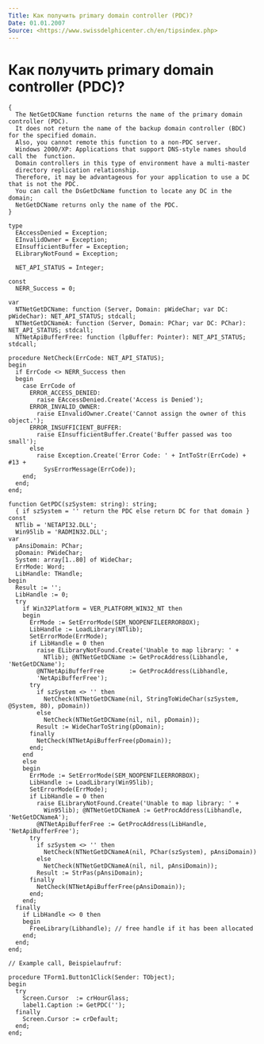 ```yaml
---
Title: Как получить primary domain controller (PDC)?
Date: 01.01.2007
Source: <https://www.swissdelphicenter.ch/en/tipsindex.php>
---
```



Как получить primary domain controller (PDC)?
=============================================

    {
      The NetGetDCName function returns the name of the primary domain controller (PDC).
      It does not return the name of the backup domain controller (BDC) for the specified domain.
      Also, you cannot remote this function to a non-PDC server.
      Windows 2000/XP: Applications that support DNS-style names should call the  function.
      Domain controllers in this type of environment have a multi-master
      directory replication relationship.
      Therefore, it may be advantageous for your application to use a DC that is not the PDC.
      You can call the DsGetDcName function to locate any DC in the domain;
      NetGetDCName returns only the name of the PDC.
    }
     
    type
      EAccessDenied = Exception;
      EInvalidOwner = Exception;
      EInsufficientBuffer = Exception;
      ELibraryNotFound = Exception;
     
      NET_API_STATUS = Integer;
     
    const
      NERR_Success = 0;
     
    var
      NTNetGetDCName: function (Server, Domain: pWideChar; var DC: pWideChar): NET_API_STATUS; stdcall;
      NTNetGetDCNameA: function (Server, Domain: PChar; var DC: PChar): NET_API_STATUS; stdcall;
      NTNetApiBufferFree: function (lpBuffer: Pointer): NET_API_STATUS; stdcall;
     
    procedure NetCheck(ErrCode: NET_API_STATUS);
    begin
      if ErrCode <> NERR_Success then
      begin
        case ErrCode of
          ERROR_ACCESS_DENIED:
            raise EAccessDenied.Create('Access is Denied');
          ERROR_INVALID_OWNER:
            raise EInvalidOwner.Create('Cannot assign the owner of this object.');
          ERROR_INSUFFICIENT_BUFFER:
            raise EInsufficientBuffer.Create('Buffer passed was too small');
          else
            raise Exception.Create('Error Code: ' + IntToStr(ErrCode) + #13 +
              SysErrorMessage(ErrCode));
        end;
      end;
    end;
     
    function GetPDC(szSystem: string): string;
      { if szSystem = '' return the PDC else return DC for that domain }
    const
      NTlib = 'NETAPI32.DLL';
      Win95lib = 'RADMIN32.DLL';
    var
      pAnsiDomain: PChar;
      pDomain: PWideChar;
      System: array[1..80] of WideChar;
      ErrMode: Word;
      LibHandle: THandle;
    begin
      Result := '';
      LibHandle := 0;
      try
        if Win32Platform = VER_PLATFORM_WIN32_NT then
        begin
          ErrMode := SetErrorMode(SEM_NOOPENFILEERRORBOX);
          LibHandle := LoadLibrary(NTlib);
          SetErrorMode(ErrMode);
          if LibHandle = 0 then
            raise ELibraryNotFound.Create('Unable to map library: ' +
              NTlib); @NTNetGetDCName := GetProcAddress(Libhandle, 'NetGetDCName');
            @NTNetApiBufferFree       := GetProcAddress(Libhandle,
            'NetApiBufferFree');
          try
            if szSystem <> '' then
              NetCheck(NTNetGetDCName(nil, StringToWideChar(szSystem, @System, 80), pDomain))
            else
              NetCheck(NTNetGetDCName(nil, nil, pDomain));
            Result := WideCharToString(pDomain);
          finally
            NetCheck(NTNetApiBufferFree(pDomain));
          end;
        end
        else
        begin
          ErrMode := SetErrorMode(SEM_NOOPENFILEERRORBOX);
          LibHandle := LoadLibrary(Win95lib);
          SetErrorMode(ErrMode);
          if LibHandle = 0 then
            raise ELibraryNotFound.Create('Unable to map library: ' +
              Win95lib); @NTNetGetDCNameA := GetProcAddress(Libhandle, 'NetGetDCNameA');
            @NTNetApiBufferFree := GetProcAddress(LibHandle, 'NetApiBufferFree');
          try
            if szSystem <> '' then
              NetCheck(NTNetGetDCNameA(nil, PChar(szSystem), pAnsiDomain))
            else
              NetCheck(NTNetGetDCNameA(nil, nil, pAnsiDomain));
            Result := StrPas(pAnsiDomain);
          finally
            NetCheck(NTNetApiBufferFree(pAnsiDomain));
          end;
        end;
      finally
        if LibHandle <> 0 then
        begin
          FreeLibrary(Libhandle); // free handle if it has been allocated
        end;
      end;
    end;
     
    // Example call, Beispielaufruf:
     
    procedure TForm1.Button1Click(Sender: TObject);
    begin
      try
        Screen.Cursor  := crHourGlass;
        label1.Caption := GetPDC('');
      finally
        Screen.Cursor := crDefault;
      end;
    end;

